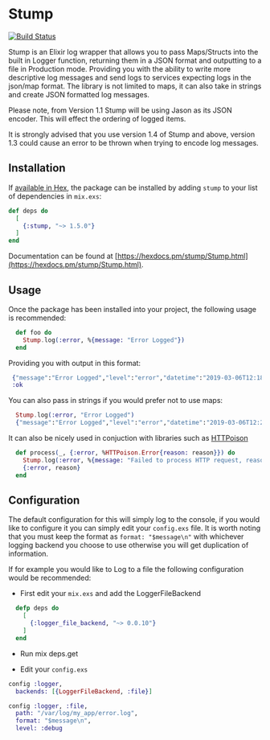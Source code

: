# Stump
[![Build Status](https://travis-ci.org/bbc/stump.svg?branch=master)](https://travis-ci.org/bbc/stump)

Stump is an Elixir log wrapper that allows you to pass Maps/Structs into the built in Logger function, returning them in a JSON format and outputting to a file in Production mode.
Providing you with the ability to write more descriptive log messages and send logs to services expecting logs in the json/map format.
The library is not limited to maps, it can also take in strings and create JSON formatted log messages.

Please note, from Version 1.1 Stump will be using Jason as its JSON encoder. This will effect the ordering of logged items.

It is strongly advised that you use version 1.4 of Stump and above, version 1.3 could cause an error to be thrown when trying to encode log messages.

## Installation

If [available in Hex](https://hex.pm/docs/publish), the package can be installed
by adding `stump` to your list of dependencies in `mix.exs`:

```elixir
def deps do
  [
    {:stump, "~> 1.5.0"}
  ]
end
```

Documentation can be found at [https://hexdocs.pm/stump/Stump.html](https://hexdocs.pm/stump/Stump.html).

## Usage
Once the package has been installed into your project, the following usage is recommended:

```elixir
  def foo do
    Stump.log(:error, %{message: "Error Logged"})
  end
```

Providing you with output in this format:
 ```elixir
  {"message":"Error Logged","level":"error","datetime":"2019-03-06T12:18:24.179731Z"}
  :ok
```

You can also pass in strings if you would prefer not to use maps:

```elixir
  Stump.log(:error, "Error Logged")
  {"message":"Error Logged","level":"error","datetime":"2019-03-06T12:21:52.661587Z"}
```

It can also be nicely used in conjuction with libraries such as [HTTPoison](https://github.com/edgurgel/httpoison)

```elixir
  def process(_, {:error, %HTTPoison.Error{reason: reason}}) do
    Stump.log(:error, %{message: "Failed to process HTTP request, reason: #{reason}", event: "HTTPoison.Error"})
    {:error, reason}
  end
```

## Configuration

The default configuration for this will simply log to the console, if you would like to configure it you can simply edit your `config.exs` file.
It is worth noting that you must keep the format as `format: "$message\n"` with whichever logging backend you choose to use otherwise you will get duplication of information.

If for example you would like to Log to a file the following configuration would be recommended:

- First edit your `mix.exs` and add the LoggerFileBackend

```elixir
  defp deps do
    [
      {:logger_file_backend, "~> 0.0.10"}
    ]
  end
```

- Run mix deps.get

- Edit your `config.exs`

```elixir
config :logger,
  backends: [{LoggerFileBackend, :file}]

config :logger, :file,
  path: "/var/log/my_app/error.log",
  format: "$message\n",
  level: :debug
```